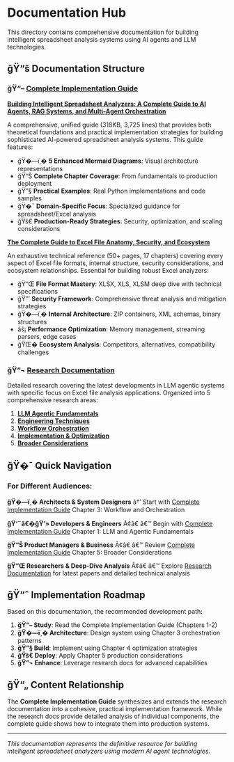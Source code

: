 # Documentation Hub

This directory contains comprehensive documentation for building intelligent spreadsheet analysis systems using AI agents and LLM technologies.

## ğŸ“š Documentation Structure

### ğŸ“– [Complete Implementation Guide](./complete-guide/)

**[Building Intelligent Spreadsheet Analyzers: A Complete Guide to AI Agents, RAG Systems, and Multi-Agent Orchestration](./complete-guide/building-intelligent-spreadsheet-analyzers.md)**

A comprehensive, unified guide (318KB, 3,725 lines) that provides both theoretical foundations and practical implementation strategies for building sophisticated AI-powered spreadsheet analysis systems. This guide features:

- ğŸ�—ï¸� **5 Enhanced Mermaid Diagrams**: Visual architecture representations
- ğŸ“Š **Complete Chapter Coverage**: From fundamentals to production deployment
- ğŸ”§ **Practical Examples**: Real Python implementations and code samples
- ğŸ�¯ **Domain-Specific Focus**: Specialized guidance for spreadsheet/Excel analysis
- ğŸš€ **Production-Ready Strategies**: Security, optimization, and scaling considerations

**[The Complete Guide to Excel File Anatomy, Security, and Ecosystem](./complete-guide/excel-file-anatomy-security-ecosystem.md)**

An exhaustive technical reference (50+ pages, 17 chapters) covering every aspect of Excel file formats, internal structure, security considerations, and ecosystem relationships. Essential for building robust Excel analyzers:

- ğŸ“Œ **File Format Mastery**: XLSX, XLS, XLSM deep dive with technical specifications
- ğŸ”’ **Security Framework**: Comprehensive threat analysis and mitigation strategies
- ğŸ�—ï¸� **Internal Architecture**: ZIP containers, XML schemas, binary structures
- âš¡ **Performance Optimization**: Memory management, streaming parsers, edge cases
- ğŸŒ� **Ecosystem Analysis**: Competitors, alternatives, compatibility challenges

### ğŸ”¬ [Research Documentation](./research/)

Detailed research covering the latest developments in LLM agentic systems with specific focus on Excel file analysis applications. Organized into 5 comprehensive research areas:

1. **[LLM Agentic Fundamentals](./research/1-llm-agentic-fundamentals/)**
1. **[Engineering Techniques](./research/2-engineering-techniques/)**
1. **[Workflow Orchestration](./research/3-workflow-orchestration/)**
1. **[Implementation & Optimization](./research/4-implementation-optimization/)**
1. **[Broader Considerations](./research/5-broader-considerations/)**

## ğŸ�¯ Quick Navigation

### For Different Audiences:

**ğŸ�—ï¸� Architects & System Designers**
â†’ Start with [Complete Implementation Guide](./complete-guide/building-intelligent-spreadsheet-analyzers.md) Chapter 3: Workflow and Orchestration

**ğŸ‘¨â€�ğŸ’» Developers & Engineers**
Ã¢â€ â€™ Begin with [Complete Implementation Guide](./complete-guide/building-intelligent-spreadsheet-analyzers.md) Chapter 1: LLM and Agentic Fundamentals

**ğŸ“Š Product Managers & Business**
Ã¢â€ â€™ Review [Complete Implementation Guide](./complete-guide/building-intelligent-spreadsheet-analyzers.md) Chapter 5: Broader Considerations

**ğŸ“Œ Researchers & Deep-Dive Analysis**
Ã¢â€ â€™ Explore [Research Documentation](./research/) for latest papers and detailed technical analysis

## ğŸ“ˆ Implementation Roadmap

Based on this documentation, the recommended development path:

1. **ğŸ“– Study**: Read the Complete Implementation Guide (Chapters 1-2)
1. **ğŸ�—ï¸� Architecture**: Design system using Chapter 3 orchestration patterns
1. **ğŸ”§ Build**: Implement using Chapter 4 optimization strategies
1. **ğŸš€ Deploy**: Apply Chapter 5 production considerations
1. **ğŸ”¬ Enhance**: Leverage research docs for advanced capabilities

## ğŸ“„ Content Relationship

The **Complete Implementation Guide** synthesizes and extends the research documentation into a cohesive, practical implementation framework. While the research docs provide detailed analysis of individual components, the complete guide shows how to integrate them into production systems.

______________________________________________________________________

*This documentation represents the definitive resource for building intelligent spreadsheet analyzers using modern AI agent technologies.*
